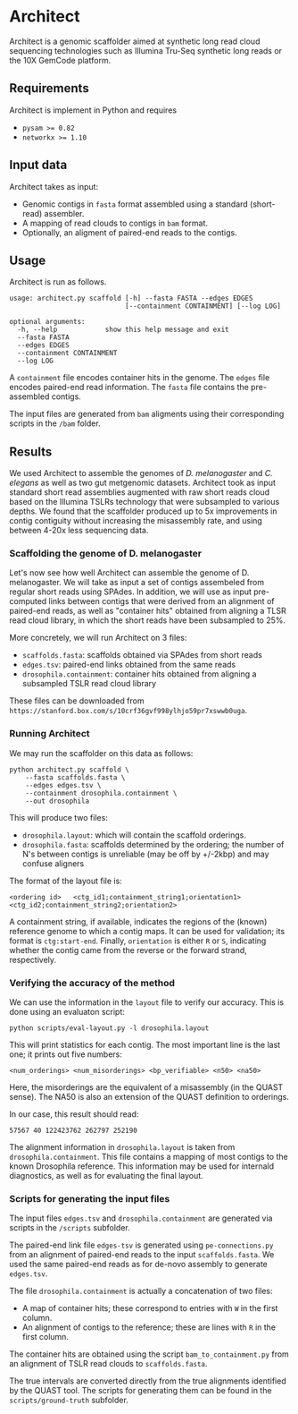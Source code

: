 Architect
=========

Architect is a genomic scaffolder aimed at synthetic long read cloud sequencing technologies
such as Illumina Tru-Seq synthetic long reads or the 10X GemCode platform.

## Requirements

Architect is implement in Python and requires

* `pysam >= 0.82`
* `networkx >= 1.10`

## Input data

Architect takes as input:
* Genomic contigs in `fasta` format assembled using a standard (short-read) assembler.
* A mapping of read clouds to contigs in `bam` format.
* Optionally, an aligment of paired-end reads to the contigs.

## Usage

Architect is run as follows.

```
usage: architect.py scaffold [-h] --fasta FASTA --edges EDGES
                             [--containment CONTAINMENT] [--log LOG]

optional arguments:
  -h, --help            show this help message and exit
  --fasta FASTA
  --edges EDGES
  --containment CONTAINMENT
  --log LOG
```

A `containment` file encodes container hits in the genome. The `edges` file encodes paired-end read information. The `fasta` file contains the pre-assembled contigs.

The input files are generated from `bam` aligments using their corresponding scripts in the `/bam` folder.

## Results

We used Architect to assemble the genomes of *D. melanogaster* and *C. elegans* as well as two gut metgenomic datasets.
Architect took as input standard short read assemblies augmented with raw short reads cloud based on the Illumina TSLRs technology that were subsampled to various depths.
We found that the scaffolder produced up to 5x improvements in contig contiguity without increasing the misassembly rate, and using between 4-20x less sequencing data.

### Scaffolding the genome of D. melanogaster

Let's now see how well Architect can assemble the genome of D. melanogaster.
We will take as input a set of contigs assembeled from regular short reads 
using SPAdes. In addition, we will use as input pre-computed links
between contigs that were derived from an alignment of paired-end reads,
as well as "container hits" obtained from aligning a TLSR read cloud library, 
in which the short reads have been subsampled to 25%.

More concretely, we will run Architect on 3 files:

* `scaffolds.fasta`: scaffolds obtained via SPAdes from short reads
* `edges.tsv`: paired-end links obtained from the same reads
* `drosophila.containment`: container hits obtained from aligning a subsampled TSLR read cloud library

These files can be downloaded from `https://stanford.box.com/s/10crf36gvf998ylhjo59pr7xswwb0uga`.

### Running Architect

We may run the scaffolder on this data as follows:

```
python architect.py scaffold \
    --fasta scaffolds.fasta \
    --edges edges.tsv \
    --containment drosophila.containment \
    --out drosophila
```

This will produce two files:

* `drosophila.layout`: which will contain the scaffold orderings.
* `drosophila.fasta`: scaffolds determined by the ordering; the number of N's between contigs is unreliable (may be off by +/-2kbp) and may confuse aligners

The format of the layout file is:
```
<ordering id>   <ctg_id1;containment_string1;orientation1>    <ctg_id2;containment_string2;orientation2>
```
A containment string, if available, indicates the regions of the (known) reference genome to which a contig maps.
It can be used for validation; its format is `ctg:start-end`.
Finally, `orientation` is either `R` or `S`, indicating whether the contig came from the reverse or the forward strand, respectively.

### Verifying the accuracy of the method

We can use the information in the `layout` file to verify our accuracy.
This is done using an evaluaton script:
```
python scripts/eval-layout.py -l drosophila.layout
```

This will print statistics for each contig. The most important line
is the last one; it prints out five numbers:
```
<num_orderings> <num_misorderings> <bp_verifiable> <n50> <na50>
```
Here, the misorderings are the equivalent of a misassembly (in the QUAST sense).
The NA50 is also an extension of the QUAST definition to orderings.

In our case, this result should read:
```
57567 40 122423762 262797 252190
```

The alignment information in `drosophila.layout` is
taken from `drosophila.containment`. This file contains a mapping of
most contigs to the known Drosophila reference. This information
may be used for internald diagnostics, as well as for evaluating the final layout.

### Scripts for generating the input files

The input files `edges.tsv` and `drosophila.containment` are generated 
via scripts in the `/scripts` subfolder.

The paired-end link file `edges-tsv` is generated using `pe-connections.py`
from an alignment of paired-end reads to the input `scaffolds.fasta`.
We used the same paired-end reads as for de-novo assembly to generate 
`edges.tsv`.

The file `drosophila.containment` is actually a concatenation of two files:

* A map of container hits; these correspond to entries with `W` in the first column.
* An alignment of contigs to the reference; these are lines with `R` in the first column.

The container hits are obtained using the script `bam_to_containment.py`
from an alignment of TSLR read clouds to `scaffolds.fasta`.

The true intervals are converted directly from the true alignments
identified by the QUAST tool. The scripts for generating them can
be found in the `scripts/ground-truth` subfolder.
